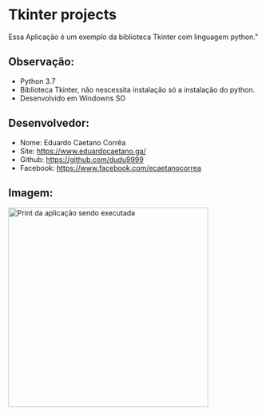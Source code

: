 # Tkinter projects

Essa Aplicação é um exemplo da biblioteca
Tkinter com linguagem python."

## Observação:
- Python 3.7
- Biblioteca Tkinter, não nescessita instalação só a instalação do python.
- Desenvolvido em Windowns SO


## Desenvolvedor:
- Nome: Eduardo Caetano Corrêa
- Site: https://www.eduardocaetano.ga/
- Github: https://github.com/dudu9999
- Facebook: https://www.facebook.com/ecaetanocorrea


## Imagem:

<img src="https://lh3.googleusercontent.com/kCPrxsOGv96z39fWRXywEyWAOrXN4R3GujkUBi40sW68H64lxsz9hqjNMINDsBOp31z9n9BfZJq68vRZuZnBuMY4VliU_nrqpnOGfBE1kxER8WH4l9Figyqyyl3KzDG45iivcZmHK_ZdD3B555qzwVKGi5gktI2YAmJ95eBFu21KUvVPP3azHJNkkKYrOT6NVjv10KbzVTUQdzdVMhd2Y0byzUv7Txc5xesbOyJfZTiSMDtFhrChIGIn6ZeuN08EnsnjcIs4fA6mbQg4_9QQpiryImOtBx85tqFvM4z6pqiiLkcyTl06o94qeraWBvJXup4Wb-3ZKc-Z6ELvdJeOU1hcXm4xhkiQQ5EcYqu_vjDh9zh_J0JKPhDUAkcM9X3rPzZ7-GY2Jp-pfjFpLryHJlfT1bKWk3qP3nbKzzpykXs6RvorbXxn_nbwkEu3f8fsrCbCsHvUtn1iGyY1y3GfAgf6XJbooDjguFndf9sPLQDvz_pgj1Ps1U1GbSSmX53ZU8dkdoG3rCKfiSDDTjzC7fBMgeqgf4tGpxfbCr4zOB5IcouvP5rg3kDr4s_YAtyTwfHTSkisKLLB4-J9ANbzI2yIK_FSQKA2-jp_D5RXnjTCdTIsX6jBTZa23nHjJHWhEWcrDq1say2G9JovkY9rxAmDtVo2pSmOX0TmnjrSVlBrTPuLEhTC__A=w171-h223-no" alt="Print da aplicação sendo executada" height="400" width="400">

